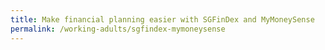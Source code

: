 ```yaml
---
title: Make financial planning easier with SGFinDex and MyMoneySense
permalink: /working-adults/sgfindex-mymoneysense
---
```

